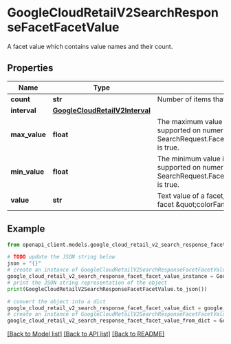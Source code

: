# GoogleCloudRetailV2SearchResponseFacetFacetValue

A facet value which contains value names and their count.

## Properties

Name | Type | Description | Notes
------------ | ------------- | ------------- | -------------
**count** | **str** | Number of items that have this facet value. | [optional] 
**interval** | [**GoogleCloudRetailV2Interval**](GoogleCloudRetailV2Interval.md) |  | [optional] 
**max_value** | **float** | The maximum value in the FacetValue.interval. Only supported on numerical facets and returned if SearchRequest.FacetSpec.FacetKey.return_min_max is true. | [optional] 
**min_value** | **float** | The minimum value in the FacetValue.interval. Only supported on numerical facets and returned if SearchRequest.FacetSpec.FacetKey.return_min_max is true. | [optional] 
**value** | **str** | Text value of a facet, such as \&quot;Black\&quot; for facet \&quot;colorFamilies\&quot;. | [optional] 

## Example

```python
from openapi_client.models.google_cloud_retail_v2_search_response_facet_facet_value import GoogleCloudRetailV2SearchResponseFacetFacetValue

# TODO update the JSON string below
json = "{}"
# create an instance of GoogleCloudRetailV2SearchResponseFacetFacetValue from a JSON string
google_cloud_retail_v2_search_response_facet_facet_value_instance = GoogleCloudRetailV2SearchResponseFacetFacetValue.from_json(json)
# print the JSON string representation of the object
print(GoogleCloudRetailV2SearchResponseFacetFacetValue.to_json())

# convert the object into a dict
google_cloud_retail_v2_search_response_facet_facet_value_dict = google_cloud_retail_v2_search_response_facet_facet_value_instance.to_dict()
# create an instance of GoogleCloudRetailV2SearchResponseFacetFacetValue from a dict
google_cloud_retail_v2_search_response_facet_facet_value_from_dict = GoogleCloudRetailV2SearchResponseFacetFacetValue.from_dict(google_cloud_retail_v2_search_response_facet_facet_value_dict)
```
[[Back to Model list]](../README.md#documentation-for-models) [[Back to API list]](../README.md#documentation-for-api-endpoints) [[Back to README]](../README.md)


